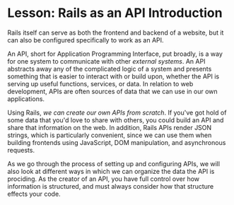 # Lesson: Rails as an API Introduction

Rails itself can serve as both the frontend and backend of a website, but it can also be configured specifically to work as an API.

An API, short for Application Programming Interface, put broadly, is a way for one system to communicate with other _external systems_. An API abstracts away any of the complicated logic of a system and presents something that is easier to interact with or build upon, whether the API is serving up useful functions, services, or data. In relation to web development, APIs are often sources of data that we can use in our own applications.

Using Rails, _we can create our own APIs from scratch_. If you've got hold of some data that you'd love to share with others, you could build an API and share that information on the web. In addition, Rails APIs render JSON strings, which is particularly convenient, since we can use them when building frontends using JavaScript, DOM manipulation, and asynchronous requests.

As we go through the process of setting up and configuring APIs, we will also look at different ways in which we can organize the data the API is prociding. As the creator of an API, you have full control over how information is structured, and must always consider how that structure effects your code.
